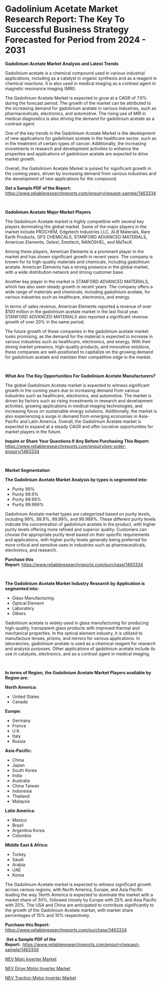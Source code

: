 <p><h1>Gadolinium Acetate Market Research Report: The Key To Successful Business Strategy Forecasted for Period from 2024 - 2031</h1></p><p><strong>Gadolinium Acetate Market Analysis and Latest Trends</strong></p>
<p><p>Gadolinium acetate is a chemical compound used in various industrial applications, including as a catalyst in organic synthesis and as a reagent in chemical reactions. It is also used in medical imaging as a contrast agent in magnetic resonance imaging (MRI).</p><p>The Gadolinium Acetate Market is expected to grow at a CAGR of 7.9% during the forecast period. The growth of the market can be attributed to the increasing demand for gadolinium acetate in various industries, such as pharmaceuticals, electronics, and automotive. The rising use of MRI in medical diagnostics is also driving the demand for gadolinium acetate as a contrast agent.</p><p>One of the key trends in the Gadolinium Acetate Market is the development of new applications for gadolinium acetate in the healthcare sector, such as in the treatment of certain types of cancer. Additionally, the increasing investments in research and development activities to enhance the properties and applications of gadolinium acetate are expected to drive market growth.</p><p>Overall, the Gadolinium Acetate Market is poised for significant growth in the coming years, driven by increasing demand from various industries and the development of new applications for the compound.</p></p>
<p><strong>Get a Sample PDF of the Report:&nbsp;</strong> <a href="https://www.reliableresearchreports.com/enquiry/request-sample/1463334">https://www.reliableresearchreports.com/enquiry/request-sample/1463334</a></p>
<p>&nbsp;</p>
<p><strong>Gadolinium Acetate Major Market Players</strong></p>
<p><p>The Gadolinium Acetate market is highly competitive with several key players dominating the global market. Some of the major players in the market include PROCHEM, Edgetech Industries LLC, ALB Materials, Rare Earth Products, GFS CHEMICALS, STANFORD ADVANCED MATERIALS, American Elements, Gelest, Ereztech, NANOSHEL, and MaTecK.</p><p>Among these players, American Elements is a prominent player in the market and has shown significant growth in recent years. The company is known for its high-quality materials and chemicals, including gadolinium acetate. American Elements has a strong presence in the global market, with a wide distribution network and strong customer base.</p><p>Another key player in the market is STANFORD ADVANCED MATERIALS, which has also seen steady growth in recent years. The company offers a wide range of materials and chemicals, including gadolinium acetate, for various industries such as healthcare, electronics, and energy.</p><p>In terms of sales revenue, American Elements reported a revenue of over $100 million in the gadolinium acetate market in the last fiscal year. STANFORD ADVANCED MATERIALS also reported a significant revenue growth of over 20% in the same period.</p><p>The future growth of these companies in the gadolinium acetate market looks promising, as the demand for the material is expected to increase in various industries such as healthcare, electronics, and energy. With their strong market presence, high-quality products, and innovative solutions, these companies are well-positioned to capitalize on the growing demand for gadolinium acetate and maintain their competitive edge in the market.</p></p>
<p>&nbsp;</p>
<p><strong>What Are The Key Opportunities For Gadolinium Acetate Manufacturers?</strong></p>
<p><p>The global Gadolinium Acetate market is expected to witness significant growth in the coming years due to increasing demand from various industries such as healthcare, electronics, and automotive. The market is driven by factors such as rising investments in research and development activities, growing applications in medical imaging technologies, and increasing focus on sustainable energy solutions. Additionally, the market is also experiencing a surge in demand from emerging economies in Asia-Pacific and Latin America. Overall, the Gadolinium Acetate market is expected to expand at a steady CAGR and offer lucrative opportunities for market players in the future.</p></p>
<p><strong>Inquire or Share Your Questions If Any Before Purchasing This Report:</strong> <a href="https://www.reliableresearchreports.com/enquiry/pre-order-enquiry/1463334">https://www.reliableresearchreports.com/enquiry/pre-order-enquiry/1463334</a></p>
<p>&nbsp;</p>
<p><strong>Market Segmentation</strong></p>
<p><strong>The Gadolinium Acetate Market Analysis by types is segmented into:</strong></p>
<p><ul><li>Purity 99%</li><li>Purity 99.9%</li><li>Purity 99.99%</li><li>Purity 99.999%</li></ul></p>
<p><p>Gadolinium Acetate market types are categorized based on purity levels, including 99%, 99.9%, 99.99%, and 99.999%. These different purity levels indicate the concentration of gadolinium acetate in the product, with higher purity levels offering more refined and superior quality. Customers can choose the appropriate purity level based on their specific requirements and applications, with higher purity levels generally being preferred for more critical and sensitive uses in industries such as pharmaceuticals, electronics, and research.</p></p>
<p><strong>Purchase this Report:&nbsp;</strong><a href="https://www.reliableresearchreports.com/purchase/1463334">https://www.reliableresearchreports.com/purchase/1463334</a></p>
<p>&nbsp;</p>
<p><strong>The Gadolinium Acetate Market Industry Research by Application is segmented into:</strong></p>
<p><ul><li>Glass Manufacturing</li><li>Optical Element</li><li>Laboratory</li><li>Others</li></ul></p>
<p><p>Gadolinium acetate is widely used in glass manufacturing for producing high-quality, transparent glass products with improved thermal and mechanical properties. In the optical element industry, it is utilized to manufacture lenses, prisms, and mirrors for various applications. In laboratories, gadolinium acetate is used as a chemical reagent for research and analysis purposes. Other applications of gadolinium acetate include its use in catalysts, electronics, and as a contrast agent in medical imaging.</p></p>
<p>&nbsp;</p>
<p><strong>In terms of Region, the Gadolinium Acetate Market Players available by Region are:</strong></p>
<p>
    <p> <strong> North America: </strong>
        <ul>
            <li>United States</li>
            <li>Canada</li>
        </ul>
        </p> 
    <p> <strong> Europe: </strong>
        <ul>
            <li>Germany</li>
            <li>France</li>
            <li>U.K.</li>
            <li>Italy</li>
            <li>Russia</li>
        </ul>
        </p> 
    <p> <strong> Asia-Pacific: </strong>
        <ul>
            <li>China</li>
            <li>Japan</li>
            <li>South Korea</li>
            <li>India</li>
            <li>Australia</li>
            <li>China Taiwan</li>
            <li>Indonesia</li>
            <li>Thailand</li>
            <li>Malaysia</li>
        </ul>
        </p> 
    <p> <strong> Latin America: </strong>
        <ul>
            <li>Mexico</li>
            <li>Brazil</li>
            <li>Argentina Korea</li>
            <li>Colombia</li>
        </ul>
        </p> 
    <p> <strong> Middle East & Africa: </strong>
        <ul>
            <li>Turkey</li>
            <li>Saudi</li>
            <li>Arabia</li>
            <li>UAE</li>
            <li>Korea</li>
        </ul>
    </p>
    </p>
<p><p>The Gadolinium Acetate market is expected to witness significant growth across various regions, with North America, Europe, and Asia Pacific leading the way. North America is expected to dominate the market with a market share of 30%, followed closely by Europe with 25% and Asia Pacific with 20%. The USA and China are anticipated to contribute significantly to the growth of the Gadolinium Acetate market, with market share percentages of 15% and 10% respectively.</p></p>
<p><strong>Purchase this Report: </strong><a href="https://www.reliableresearchreports.com/purchase/1463334">https://www.reliableresearchreports.com/purchase/1463334</a></p>
<p>&nbsp;<strong>Get a Sample PDF of the Report:&nbsp;&nbsp;</strong><a href="https://www.reliableresearchreports.com/enquiry/request-sample/1463334">https://www.reliableresearchreports.com/enquiry/request-sample/1463334</a></p>
<p><strong></strong></p>
<p><p><a href="https://view.publitas.com/reportprime-1/global-nev-main-inverter-market-by-types-applications-and-major-players-with-regional-growth-rate-analysis-and-development-situation-from-2023-to-2030/">NEV Main Inverter Market</a></p><p><a href="https://view.publitas.com/reportprime-1/nev-drive-motor-inverter-market-provides-detailed-segmentation-of-this-market-based-on-type-application-and-region-and-forecast-for-the-period-from-2023-2030/">NEV Drive Motor Inverter Market</a></p><p><a href="https://view.publitas.com/reportprime-1/nev-traction-motor-inverter-market-research-report-forecasted-for-period-from-2023-2030-by-market-type-market-application-and-region/">NEV Traction Motor Inverter Market</a></p></p>